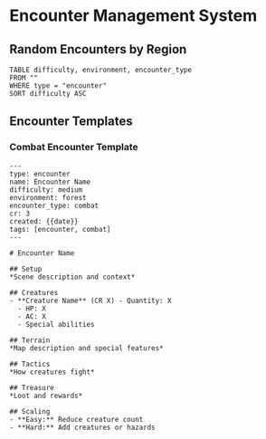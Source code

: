 # Encounter Management System

## Random Encounters by Region
```dataview
TABLE difficulty, environment, encounter_type
FROM ""
WHERE type = "encounter"
SORT difficulty ASC
```

## Encounter Templates

### Combat Encounter Template
```
---
type: encounter
name: Encounter Name
difficulty: medium
environment: forest
encounter_type: combat
cr: 3
created: {{date}}
tags: [encounter, combat]
---

# Encounter Name

## Setup
*Scene description and context*

## Creatures
- **Creature Name** (CR X) - Quantity: X
  - HP: X
  - AC: X
  - Special abilities

## Terrain
*Map description and special features*

## Tactics
*How creatures fight*

## Treasure
*Loot and rewards*

## Scaling
- **Easy:** Reduce creature count
- **Hard:** Add creatures or hazards
```
